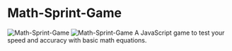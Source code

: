 # Math-Sprint-Game
![Math-Sprint-Game](https://i.imgur.com/0KR6ker.png)
![Math-Sprint-Game](https://i.imgur.com/WYD2v2F.png)
A JavaScript game to test your speed and accuracy with basic math equations.

